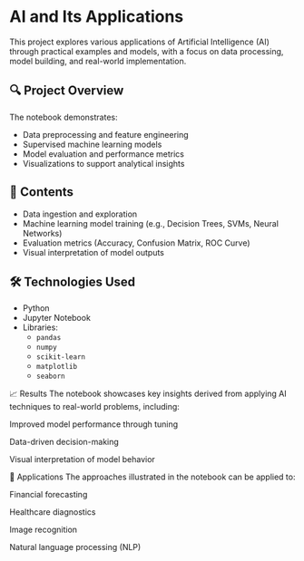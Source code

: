# AI and Its Applications

This project explores various applications of Artificial Intelligence (AI) through practical examples and models, with a focus on data processing, model building, and real-world implementation.

## 🔍 Project Overview

The notebook demonstrates:
- Data preprocessing and feature engineering
- Supervised machine learning models
- Model evaluation and performance metrics
- Visualizations to support analytical insights

## 📂 Contents

- Data ingestion and exploration  
- Machine learning model training (e.g., Decision Trees, SVMs, Neural Networks)  
- Evaluation metrics (Accuracy, Confusion Matrix, ROC Curve)  
- Visual interpretation of model outputs  

## 🛠️ Technologies Used

- Python  
- Jupyter Notebook  
- Libraries:
  - `pandas`
  - `numpy`
  - `scikit-learn`
  - `matplotlib`
  - `seaborn`

📈 Results
The notebook showcases key insights derived from applying AI techniques to real-world problems, including:

Improved model performance through tuning

Data-driven decision-making

Visual interpretation of model behavior

🧠 Applications
The approaches illustrated in the notebook can be applied to:

Financial forecasting

Healthcare diagnostics

Image recognition

Natural language processing (NLP)
